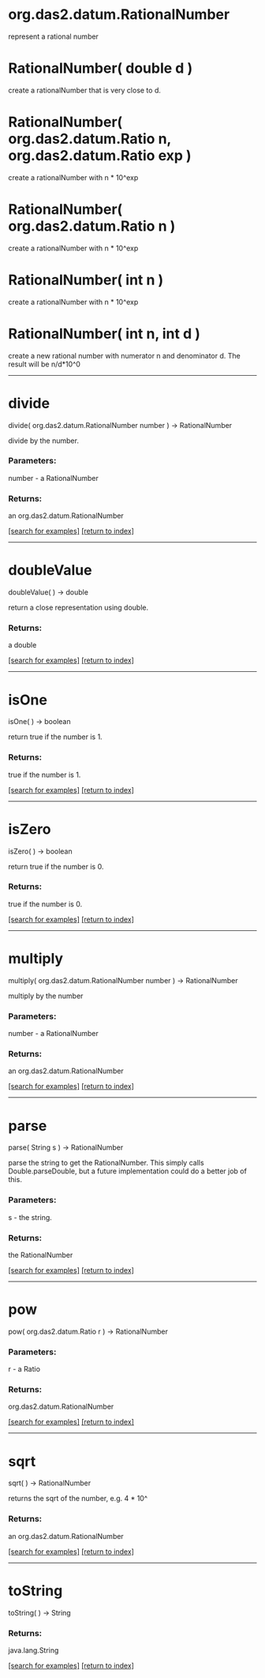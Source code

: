 # org.das2.datum.RationalNumber

represent a rational number

# RationalNumber( double d )
create a rationalNumber that is very close to d.

# RationalNumber( org.das2.datum.Ratio n, org.das2.datum.Ratio exp )
create a rationalNumber with n * 10^exp

# RationalNumber( org.das2.datum.Ratio n )
create a rationalNumber with n * 10^exp

# RationalNumber( int n )
create a rationalNumber with n * 10^exp

# RationalNumber( int n, int d )
create a new rational number with numerator n and denominator d. The
 result will be n/d*10^0

***
<a name="divide"></a>
# divide
divide( org.das2.datum.RationalNumber number ) &rarr; RationalNumber

divide by the number.

### Parameters:
number - a RationalNumber

### Returns:
an org.das2.datum.RationalNumber


<a href="https://github.com/autoplot/dev/search?q=divide&unscoped_q=divide">[search for examples]</a>
<a href="https://github.com/autoplot/documentation/blob/master/javadoc/index-all.md">[return to index]</a>

***
<a name="doubleValue"></a>
# doubleValue
doubleValue(  ) &rarr; double

return a close representation using double.

### Returns:
a double


<a href="https://github.com/autoplot/dev/search?q=doubleValue&unscoped_q=doubleValue">[search for examples]</a>
<a href="https://github.com/autoplot/documentation/blob/master/javadoc/index-all.md">[return to index]</a>

***
<a name="isOne"></a>
# isOne
isOne(  ) &rarr; boolean

return true if the number is 1.

### Returns:
true if the number is 1.

<a href="https://github.com/autoplot/dev/search?q=isOne&unscoped_q=isOne">[search for examples]</a>
<a href="https://github.com/autoplot/documentation/blob/master/javadoc/index-all.md">[return to index]</a>

***
<a name="isZero"></a>
# isZero
isZero(  ) &rarr; boolean

return true if the number is 0.

### Returns:
true if the number is 0.

<a href="https://github.com/autoplot/dev/search?q=isZero&unscoped_q=isZero">[search for examples]</a>
<a href="https://github.com/autoplot/documentation/blob/master/javadoc/index-all.md">[return to index]</a>

***
<a name="multiply"></a>
# multiply
multiply( org.das2.datum.RationalNumber number ) &rarr; RationalNumber

multiply by the number

### Parameters:
number - a RationalNumber

### Returns:
an org.das2.datum.RationalNumber


<a href="https://github.com/autoplot/dev/search?q=multiply&unscoped_q=multiply">[search for examples]</a>
<a href="https://github.com/autoplot/documentation/blob/master/javadoc/index-all.md">[return to index]</a>

***
<a name="parse"></a>
# parse
parse( String s ) &rarr; RationalNumber

parse the string to get the RationalNumber. This simply calls
 Double.parseDouble, but a future implementation could do a better job of
 this.

### Parameters:
s - the string.

### Returns:
the RationalNumber

<a href="https://github.com/autoplot/dev/search?q=parse&unscoped_q=parse">[search for examples]</a>
<a href="https://github.com/autoplot/documentation/blob/master/javadoc/index-all.md">[return to index]</a>

***
<a name="pow"></a>
# pow
pow( org.das2.datum.Ratio r ) &rarr; RationalNumber



### Parameters:
r - a Ratio

### Returns:
org.das2.datum.RationalNumber


<a href="https://github.com/autoplot/dev/search?q=pow&unscoped_q=pow">[search for examples]</a>
<a href="https://github.com/autoplot/documentation/blob/master/javadoc/index-all.md">[return to index]</a>

***
<a name="sqrt"></a>
# sqrt
sqrt(  ) &rarr; RationalNumber

returns the sqrt of the number, e.g. 4 * 10^

### Returns:
an org.das2.datum.RationalNumber


<a href="https://github.com/autoplot/dev/search?q=sqrt&unscoped_q=sqrt">[search for examples]</a>
<a href="https://github.com/autoplot/documentation/blob/master/javadoc/index-all.md">[return to index]</a>

***
<a name="toString"></a>
# toString
toString(  ) &rarr; String



### Returns:
java.lang.String


<a href="https://github.com/autoplot/dev/search?q=toString&unscoped_q=toString">[search for examples]</a>
<a href="https://github.com/autoplot/documentation/blob/master/javadoc/index-all.md">[return to index]</a>

